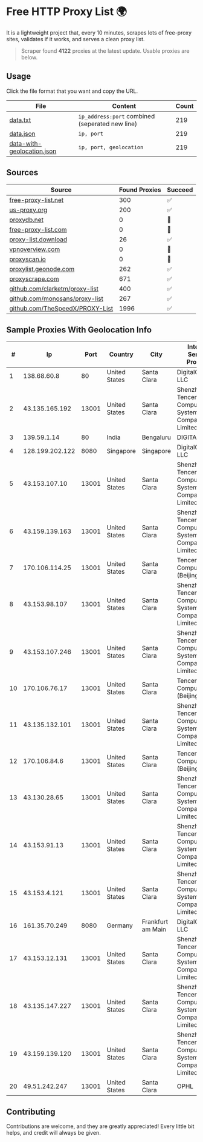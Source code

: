 
# Free HTTP Proxy List 🌍

It is a lightweight project that, every 10 minutes, scrapes lots of free-proxy sites, validates if it works, and serves a clean proxy list.


> Scraper found **4122** proxies at the latest update. Usable proxies are below.

## Usage

Click the file format that you want and copy the URL.


|File|Content|Count|
|----|-------|-----|
|[data.txt](https://raw.githubusercontent.com/themiralay/Proxy-List-World/master/data.txt)|`ip_address:port` combined (seperated new line)|219|
|[data.json](https://raw.githubusercontent.com/themiralay/Proxy-List-World/master/data.json)|`ip, port`|219|
|[data-with-geolocation.json](https://raw.githubusercontent.com/themiralay/Proxy-List-World/master/data-with-geolocation.json)|`ip, port, geolocation`|219|

## Sources

|Source|Found Proxies|Succeed|
|------|-------------|-------|
|[free-proxy-list.net](https://free-proxy-list.net)|300|✅|
|[us-proxy.org](https://www.us-proxy.org)|200|✅|
|[proxydb.net](http://proxydb.net)|0|🚫|
|[free-proxy-list.com](https://free-proxy-list.com/?page=&port=&type%5B%5D=http&type%5B%5D=https&up_time=0&search=Search)|0|🚫|
|[proxy-list.download](https://www.proxy-list.download/HTTP)|26|✅|
|[vpnoverview.com](https://vpnoverview.com/privacy/anonymous-browsing/free-proxy-servers)|0|🚫|
|[proxyscan.io](https://www.proxyscan.io)|0|🚫|
|[proxylist.geonode.com](https://proxylist.geonode.com/api/proxy-list?limit=300&page=1&sort_by=lastChecked&sort_type=desc&protocols=http,https)|262|✅|
|[proxyscrape.com](https://api.proxyscrape.com/v2/?request=displayproxies&protocol=http&timeout=10000&country=all&ssl=all&anonymity=all)|671|✅|
|[github.com/clarketm/proxy-list](https://raw.githubusercontent.com/clarketm/proxy-list/master/proxy-list-raw.txt)|400|✅|
|[github.com/monosans/proxy-list](https://raw.githubusercontent.com/monosans/proxy-list/main/proxies/http.txt)|267|✅|
|[github.com/TheSpeedX/PROXY-List](https://raw.githubusercontent.com/TheSpeedX/PROXY-List/master/http.txt)|1996|✅|


## Sample Proxies With Geolocation Info

|#|Ip|Port|Country|City|Internet Service Provider|
|-|--|----|-------|----|-------------------------|
|1|138.68.60.8|80|United States|Santa Clara|DigitalOcean, LLC|
|2|43.135.165.192|13001|United States|Santa Clara|Shenzhen Tencent Computer Systems Company Limited|
|3|139.59.1.14|80|India|Bengaluru|DIGITALOCEAN|
|4|128.199.202.122|8080|Singapore|Singapore|DigitalOcean, LLC|
|5|43.153.107.10|13001|United States|Santa Clara|Shenzhen Tencent Computer Systems Company Limited|
|6|43.159.139.163|13001|United States|Santa Clara|Shenzhen Tencent Computer Systems Company Limited|
|7|170.106.114.25|13001|United States|Santa Clara|Tencent Cloud Computing (Beijing) Co|
|8|43.153.98.107|13001|United States|Santa Clara|Shenzhen Tencent Computer Systems Company Limited|
|9|43.153.107.246|13001|United States|Santa Clara|Shenzhen Tencent Computer Systems Company Limited|
|10|170.106.76.17|13001|United States|Santa Clara|Tencent Cloud Computing (Beijing) Co|
|11|43.135.132.101|13001|United States|Santa Clara|Shenzhen Tencent Computer Systems Company Limited|
|12|170.106.84.6|13001|United States|Santa Clara|Tencent Cloud Computing (Beijing) Co|
|13|43.130.28.65|13001|United States|Santa Clara|Shenzhen Tencent Computer Systems Company Limited|
|14|43.153.91.13|13001|United States|Santa Clara|Shenzhen Tencent Computer Systems Company Limited|
|15|43.153.4.121|13001|United States|Santa Clara|Shenzhen Tencent Computer Systems Company Limited|
|16|161.35.70.249|8080|Germany|Frankfurt am Main|DigitalOcean, LLC|
|17|43.153.12.131|13001|United States|Santa Clara|Shenzhen Tencent Computer Systems Company Limited|
|18|43.135.147.227|13001|United States|Santa Clara|Shenzhen Tencent Computer Systems Company Limited|
|19|43.159.139.120|13001|United States|Santa Clara|Shenzhen Tencent Computer Systems Company Limited|
|20|49.51.242.247|13001|United States|Santa Clara|OPHL|



## Contributing

Contributions are welcome, and they are greatly appreciated! Every
little bit helps, and credit will always be given.

